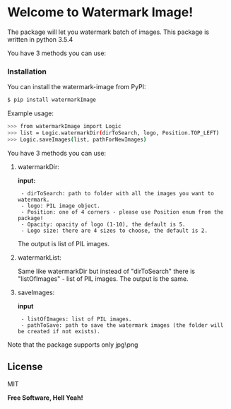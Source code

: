 # Welcome to Watermark Image!


The package will let you watermark batch of images.
This package is written in python 3.5.4

You have 3 methods you can use:

### Installation



You can install the watermark-image from PyPI:

```sh
$ pip install watermarkImage
```

Example usage:
    
    
```sh
>>> from watermarkImage import Logic
>>> list = Logic.watermarkDir(dirToSearch, logo, Position.TOP_LEFT)
>>> Logic.saveImages(list, pathForNewImages)

```
You have 3 methods you can use:

1. watermarkDir:

    **input:**
    
        - dirToSearch: path to folder with all the images you want to watermark.
        - logo: PIL image object.
        - Position: one of 4 corners - please use Position enum from the package!
        - Opacity: opacity of logo (1-10), the default is 5.
        - Logo size: there are 4 sizes to choose, the default is 2. 
    
    The output is list of PIL images.

2. watermarkList:

    Same like watermarkDir but instead of "dirToSearch" there is "listOfImages" - list of PIL images.
    The output is the same.
    
3. saveImages:

    **input**
        
        - listOfImages: list of PIL images.
        - pathToSave: path to save the watermark images (the folder will be created if not exists).
        

Note that the package supports only jpg\png 


License
----

MIT


**Free Software, Hell Yeah!**
